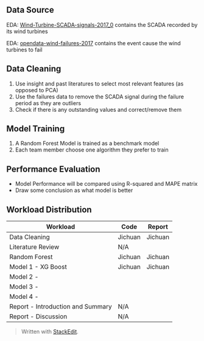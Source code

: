 ## Data Source
EDA: [Wind-Turbine-SCADA-signals-2017_0](https://www.edp.com/en/innovation/open-data/turbine-scada-signals-2017) contains the SCADA recorded by its wind turbines

EDA: [opendata-wind-failures-2017](https://www.edp.com/en/innovation/open-data/historical-failure-logbook-2017) contains the event cause the wind turbines to fail

## Data Cleaning

 1. Use insight and past literatures to select most relevant features (as opposed to PCA)
 2. Use the failures data to remove the SCADA signal during the failure period as they are outliers
 3. Check if there is any outstanding values and correct/remove them

## Model Training

 1. A Random Forest Model is trained as a benchmark model
 2. Each team member choose one algorithm they prefer to train

## Performance Evaluation
- Model Performance will be compared using R-squared and MAPE matrix
- Draw some conclusion as what model is better
## Workload Distribution
| Workload | Code | Report |
|--|--|--|
| Data Cleaning | Jichuan | Jichuan |
| Literature Review | N/A |  |
| Random Forest | Jichuan | Jichuan |
| Model 1 - XG Boost | Jichuan | Jichuan |
| Model 2 -  |  |  |
| Model 3 -  |  |  |
| Model 4 -  |  |  |
| Report - Introduction and Summary | N/A |  |
| Report - Discussion | N/A |  |

> Written with [StackEdit](https://stackedit.io/).
